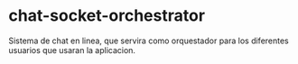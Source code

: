 # chat-socket-orchestrator
 Sistema de chat en linea, que servira como orquestador para los diferentes usuarios que usaran la aplicacion.
